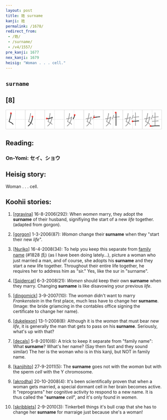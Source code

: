 ```yaml
---
layout: post
title: 姓 surname
kanji: 姓
permalink: /1678/
redirect_from:
 - /姓/
 - /surname/
 - /v4/1557/
pre_kanji: 1677
nex_kanji: 1679
heisig: "Woman . . . cell."
---
```


## `surname`

## [8]

<div class="stroke"><img src="../images/E5A793.png" /></div>

## Reading:

### On-Yomi: セイ、ショウ

## Heisig story:

Woman . . . cell.

## Koohii stories:

1) [<a href="http://kanji.koohii.com/profile/rgravina">rgravina</a>] 16-8-2006(292): When <em>women</em> marry, they adopt the<strong> surname</strong> of their husband, signifiying the start of a new <em>life</em> together. (adapted from gorgon).

2) [<a href="http://kanji.koohii.com/profile/gorgon">gorgon</a>] 1-3-2006(87): <em>Woman</em> change their<strong> surname</strong> when they &quot;start their new <em>life</em>&quot;.

3) [<a href="http://kanji.koohii.com/profile/Nuriko">Nuriko</a>] 16-4-2008(34): To help you keep this separate from <a href="../v4/1828">family name</a> (#1828 氏) (as I have been doing lately...), picture a woman who just married a man, and of course, she adopts his<strong> surname</strong> and they start a new life together. Throughout their entire life together, he requires her to address him as &quot;sir.&quot; Yes, like the sur in &quot;surname&quot;.

4) [<a href="http://kanji.koohii.com/profile/Spidercat">Spidercat</a>] 6-3-2008(21): <em>Women</em> should keep their own<strong> surname</strong> when they marry. Changing<strong> surname</strong> is like disavowing your previous <em>life</em>.

5) [<a href="http://kanji.koohii.com/profile/dingomick">dingomick</a>] 3-9-2007(10): The <em>woman</em> didn&#039;t want to marry <em>Frankenstein</em> in the first place, much less have to change her <strong>surname</strong>. (Image: the bride griamcing in the contables office signing the certificate to change her name).

6) [<a href="http://kanji.koohii.com/profile/dukelexon">dukelexon</a>] 13-1-2008(8): Although it is the <em>woman</em> that must bear new <em>life</em>, it is generally the man that gets to pass on his<strong> surname</strong>. Seriously, what&#039;s up with that?

7) [<a href="http://kanji.koohii.com/profile/decals">decals</a>] 5-8-2010(6): A trick to keep it separate from &quot;family name&quot;: What<strong> surname</strong>? What&#039;s her name? (Say them fast and they sound similar) The her is the woman who is in this kanji, but NOT in family name.

8) [<a href="http://kanji.koohii.com/profile/kanjihito">kanjihito</a>] 27-9-2011(5): The<strong> surname</strong> goes not with the <em>woman</em> but with the sperm <em>cell</em> with the Y chromosome.

9) [<a href="http://kanji.koohii.com/profile/akrodha">akrodha</a>] 20-10-2008(4): It&#039;s been scientifically proven that when a woman gets married, a special dormant cell in her brain becomes active. It &quot;reprograms&quot; her cognitive activity to respond to a new name. It is thus called the &quot;<strong>surname</strong> <em>cell</em>&quot;, and it&#039;s only found in <em>women</em>.

10) [<a href="http://kanji.koohii.com/profile/skribblets">skribblets</a>] 2-9-2010(3): Tinkerbell things it&#039;s bull crap that she has to change her<strong> surname</strong> for marraige just because she&#039;s a woman!
